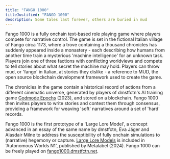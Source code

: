 ```yaml
---
title: "FANGO 1000"
titleJustified: "FANGO 1000"
description: Some tales last forever, others are buried in mud
---
```


Fango 1000 is a fully onchain text-based role playing game where players compete for narrative control. The game is set in the fictional Italian village of Fango circa 1173, where a trove containing a thousand chronicles has suddenly appeared inside a monastery - each describing how humans from another time train a mysterious 'machine intelligence' for an unknown task. Players join one of three factions with conflicting worldviews and compete to tell stories about what secret the machine may hold. Players can throw mud, or 'fango' in Italian, at stories they dislike - a reference to MUD, the open source blockchain development framework used to create the game.

The chronicles in the game contain a historical record of actions from a different cinematic universe, generated by players of dmstfctn's AI training game <a href="https://dmstfctn.net/related-matters/godmode-epochs/" target="_blank">Godmode Epochs</a> (2023), and stored on a blockchain. Fango 1000 then invites players to write stories and contest them through consensus, providing a framework for weaving 'soft' narratives around a set of 'hard' records. 

Fango 1000 is the first prototype of a 'Large Lore Model', a concept advanced in an essay of the same name by dmstfctn, Eva Jäger and Alasdair Milne to address the susceptibility of fully onchain simulations to (narrative) hegemony or capture. <a href="https://aw.network/posts/large-lore-models" target="_blank">Large Lore Models</a> is included in 'Autonomous Worlds N1', published by Metalabel (2024). Fango 1000 can be freely played on <a href="https://fango1000.dmstfctn.net" target="_blank">fango1000.dmstfctn.net</a>.